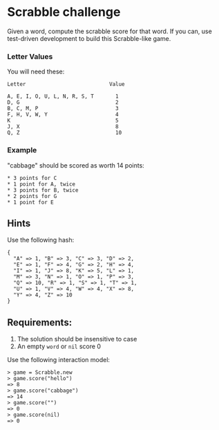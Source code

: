 # Scrabble challenge

Given a word, compute the scrabble score for that word. If you can, use test-driven development to build this Scrabble-like game.

### Letter Values

You will need these:
```
Letter                           Value

A, E, I, O, U, L, N, R, S, T       1
D, G                               2
B, C, M, P                         3
F, H, V, W, Y                      4
K                                  5
J, X                               8
Q, Z                               10
```
### Example

"cabbage" should be scored as worth 14 points:
```
* 3 points for C
* 1 point for A, twice
* 3 points for B, twice
* 2 points for G
* 1 point for E
```

## Hints

Use the following hash:

```
{
  "A" => 1, "B" => 3, "C" => 3, "D" => 2,
  "E" => 1, "F" => 4, "G" => 2, "H" => 4,
  "I" => 1, "J" => 8, "K" => 5, "L" => 1,
  "M" => 3, "N" => 1, "O" => 1, "P" => 3,
  "Q" => 10, "R" => 1, "S" => 1, "T" => 1,
  "U" => 1, "V" => 4, "W" => 4, "X" => 8,
  "Y" => 4, "Z" => 10
}
```

## Requirements:

1. The solution should be insensitive to case
2. An empty `word` or `nil` score 0

Use the following interaction model:
```
> game = Scrabble.new
> game.score("hello")
=> 8
> game.score("cabbage")
=> 14
> game.score("")
=> 0
> game.score(nil)
=> 0
```
